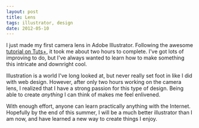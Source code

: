 ```yaml
---
layout: post
title: Lens
tags: illustrator, design
date: 2012-05-10
---
```


I just made my first camera lens in Adobe Illustrator. Following the awesome [tutorial on Tuts+](http://vector.tutsplus.com/tutorials/illustration/create-an-aperture-style-camera-lens-icon/), it took me about two hours to complete. I've got lots of improving to do, but I've always wanted to learn how to make something this intricate and downright cool. 

Illustration is a world I've long looked at, but never really set foot in like I did with web design. However, after only two hours working on the camera lens, I realized that I have a strong passion for this type of design. Being able to create *anything* I can think of makes me feel enlivened. 

With enough effort, anyone can learn practically anything with the Internet. Hopefully by the end of this summer, I will be a much better illustrator than I am now, and have learned a new way to create things I enjoy. 
